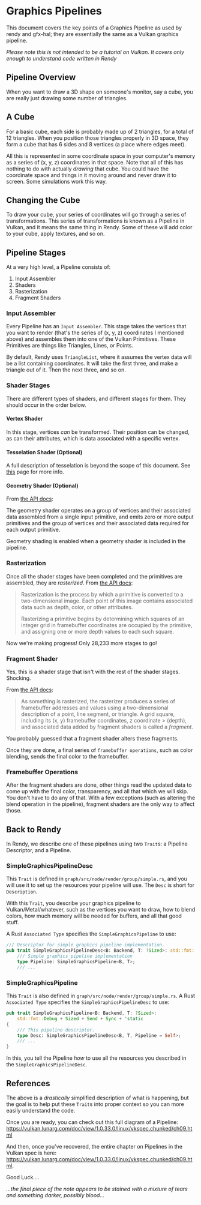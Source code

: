 # Graphics Pipelines

This document covers the key points of a Graphics Pipeline as used by rendy and gfx-hal; they are essentially the same as a Vulkan graphics pipeline.

*Please note this is not intended to be a tutorial on Vulkan. It covers only enough to understand code written in Rendy*

## Pipeline Overview

When you want to draw a 3D shape on someone's monitor, say a cube, you are really just drawing some number of triangles.

## A Cube

For a basic cube, each side is probably made up of 2 triangles, for a total of 12 triangles. When you position those triangles properly in 3D space, they form a cube that has 6 sides and 8 vertices (a place where edges meet).

All this is represented in some coordinate space in your computer's memory as a series of (x, y, z) coordinates in that space. Note that all of this has nothing to do with actually _drawing_ that cube. You could have the coordinate space and things in it moving around and never draw it to screen. Some simulations work this way.

## Changing the Cube

To draw your cube, your series of coordinates will go through a series of transformations. This series of transformations is known as a Pipeline in Vulkan, and it means the same thing in Rendy. Some of these will add color to your cube, apply textures, and so on.

## Pipeline Stages

At a very high level, a Pipeline consists of:

1. Input Assembler
2. Shaders
3. Rasterization
4. Fragment Shaders

### Input Assembler

Every Pipeline has an `Input Assembler`. This stage takes the vertices that you want to render (that's the series of (x, y, z) coordinates I mentioned above) and assembles them into one of the Vulkan Primitives. These Primitives are things like Triangles, Lines, or Points.

By default, Rendy uses `TriangleList`, where it assumes the vertex data will be a list containing coordinates. It will take the first three, and make a triangle out of it. Then the next three, and so on.

### Shader Stages

There are different types of shaders, and different stages for them. They should occur in the order below.

#### Vertex Shader

In this stage, vertices _can_ be transformed. Their position can be changed, as can their attributes, which is data associated with a specific vertex.

#### Tesselation Shader (Optional)

A full description of tesselation is beyond the scope of this document. See [this](https://vulkan.lunarg.com/doc/view/1.0.33.0/linux/vkspec.chunked/ch21.html) page for more info.

#### Geometry Shader (Optional)

From [the API docs](https://vulkan.lunarg.com/doc/view/1.0.33.0/linux/vkspec.chunked/ch22.html):

The geometry shader operates on a group of vertices and their associated data assembled from a single input primitive, and emits zero or more output primitives and the group of vertices and their associated data required for each output primitive. 

Geometry shading is enabled when a geometry shader is included in the pipeline.

### Rasterization

Once all the shader stages have been completed and the primitives are 
assembled, they are _rasterized_. From [the API docs](https://vulkan.lunarg.com/doc/view/1.0.33.0/linux/vkspec.chunked/ch24.html):

> Rasterization is the process by which a primitive is converted to a 
> two-dimensional image. Each point of this image contains associated data 
> such as depth, color, or other attributes.
>
> Rasterizing a primitive begins by determining which squares of an integer
> grid in framebuffer coordinates are occupied by the primitive, and 
> assigning one or more depth values to each such square.

Now we're making progress! Only 28,233 more stages to go!

### Fragment Shader

Yes, this is a shader stage that isn't with the rest of the shader stages. Shocking.

From [the API docs](http://vulkan-spec-chunked.ahcox.com/ch24.html):
> As something is rasterized, the rasterizer produces a series of framebuffer addresses and values using a two-dimensional 
> description of a point, line segment, or triangle. A grid square, including its (x, y) framebuffer coordinates, z coordinate > (depth), and associated data added by fragment shaders is called a _fragment_.

You probably guessed that a fragment shader alters these fragments.

Once they are done, a final series of `framebuffer operations`, such as color blending, sends the final color to the framebuffer.

### Framebuffer Operations

After the fragment shaders are done, other things read the updated data to come up with the final color, transparency, and all that which we will skip. You don't have to do any of that. With a few exceptions (such as altering the blend operation in the pipeline), fragment shaders are the only way to affect those.

## Back to Rendy

In Rendy, we describe one of these pipelines using two `Trait`s: a Pipeline Descriptor, and a Pipeline. 

### SimpleGraphicsPipelineDesc

This `Trait` is defined in `graph/src/node/render/group/simple.rs`, and you will use it to set up the resources your pipeline will use. The `Desc` is short for `Description`.

With this `Trait`, you describe your graphics pipeline to Vulkan/Metal/whatever, such as the vertices you want to draw, how to blend colors, how much memory will be needed for buffers, and all that good stuff.

A Rust `Associated Type` specifies the `SimpleGraphicsPipeline` to use:

```rust
/// Descriptor for simple graphics pipeline implementation.
pub trait SimpleGraphicsPipelineDesc<B: Backend, T: ?Sized>: std::fmt::Debug {
    /// Simple graphics pipeline implementation
    type Pipeline: SimpleGraphicsPipeline<B, T>;
    /// ...
```

### SimpleGraphicsPipeline

This `Trait` is also defined in `graph/src/node/render/group/simple.rs`. A Rust `Associated Type` specifies the `SimpleGraphicsPipelineDesc` to use:

```rust
pub trait SimpleGraphicsPipeline<B: Backend, T: ?Sized>:
    std::fmt::Debug + Sized + Send + Sync + 'static
{
    /// This pipeline descriptor.
    type Desc: SimpleGraphicsPipelineDesc<B, T, Pipeline = Self>;
    /// ...
}
```

In this, you tell the Pipeline _how_ to use all the resources you described in the `SimpleGraphicsPipelineDesc`. 

## References

The above is a _drastically_ simplified description of what is happening, but the goal is to help put these `Trait`s into proper context so you can more easily understand the code.

Once you are ready, you can check out this full diagram of a Pipeline: https://vulkan.lunarg.com/doc/view/1.0.33.0/linux/vkspec.chunked/ch09.html

And then, once you've recovered, the entire chapter on Pipelines in the Vulkan spec is here: https://vulkan.lunarg.com/doc/view/1.0.33.0/linux/vkspec.chunked/ch09.html.

Good Luck....

_...the final piece of the note appears to be stained with a mixture of tears and something darker, possibly blood..._
